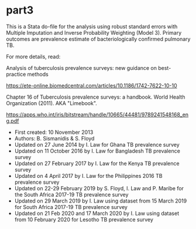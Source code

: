 # part3
This is a Stata do-file for the analysis using robust standard errors with Multiple Imputation and Inverse Probability Weighting (Model 3). Primary outcomes are prevalence estimate of bacteriologically confirmed pulmonary TB.

For more details, read:

Analysis of tuberculosis prevalence surveys: new guidance on best-practice methods

https://ete-online.biomedcentral.com/articles/10.1186/1742-7622-10-10

Chapter 16 of Tuberculosis prevalence surveys: a handbook. World Health Organization (‎2011)‎. AKA "Limebook".

https://apps.who.int/iris/bitstream/handle/10665/44481/9789241548168_eng.pdf

* First created: 10 November 2013
* Authors: B. Sismanidis & S. Floyd
* Updated on 27 June 2014 by I. Law for Ghana TB prevalence survey
* Updated on 11 October 2016 by I. Law for Bangladesh TB prevalence survey
* Updated on 27 February 2017 by I. Law for the Kenya TB prevalence survey
* Updated on 4 April 2017 by I. Law for the Philippines 2016 TB prevalence survey
* Updated on 22-29 February 2019 by S. Floyd, I. Law and P. Maribe for the South Africa 2017-19 TB prevalence survey
* Updated on 29 March 2019 by I. Law using dataset from 15 March 2019 for South Africa 2017-19 TB prevalence survey
* Updated on 21 Feb 2020 and 17 March 2020 by I. Law using dataset from 10 February 2020 for Lesotho TB prevalence survey
